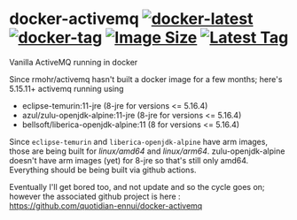 # docker-activemq [![docker-latest](https://github.com/quotidian-ennui/docker-activemq/actions/workflows/docker-latest.yml/badge.svg)](https://github.com/quotidian-ennui/docker-activemq/actions/workflows/docker-latest.yml) [![docker-tag](https://github.com/quotidian-ennui/docker-activemq/actions/workflows/docker-tag.yml/badge.svg)](https://github.com/quotidian-ennui/docker-activemq/actions/workflows/docker-tag.yml) [![Image Size](https://img.shields.io/docker/image-size/lewinc/activemq)](https://hub.docker.com/r/lewinc/activemq/) [![Latest Tag](https://img.shields.io/docker/v/lewinc/activemq?sort=semver)](https://hub.docker.com/r/lewinc/activemq/)


Vanilla ActiveMQ running in docker

Since rmohr/activemq hasn't built a docker image for a few months; here's 5.15.11+ activemq running using
- eclipse-temurin:11-jre (8-jre for versions <= 5.16.4)
- azul/zulu-openjdk-alpine:11-jre (8-jre for versions <= 5.16.4)
- bellsoft/liberica-openjdk-alpine:11 (8 for versions <= 5.16.4)

 Since `eclipse-temurin` and `liberica-openjdk-alpine` have arm images, those are being built for _linux/amd64_ and _linux/arm64_. zulu-openjdk-alpine doesn't have arm images (yet) for 8-jre so that's still only amd64. Everything should be being built via github actions.

Eventually I'll get bored too, and not update and so the cycle goes on; however the associated github project is here : https://github.com/quotidian-ennui/docker-activemq
